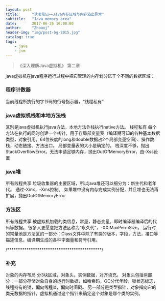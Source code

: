 ```yaml
---
layout: post
title:      "读书笔记——Java内存区域与内存溢出异常"
subtitle:   "Java memory area"
date:       2017-06-26 10:00:00
author:     "Zhouxj"
header-img: "img/post-bg-2015.jpg"
catalog: true
tags:
    - java
    - jvm
---
```


>  《深入理解Java虚拟机》 第二章

java虚拟机在java程序运行过程中把它管理的内存划分诺干个不同的数据区域：

### 程序计数器
当前线程所执行的字节码的行号指示器，“线程私有”

### java虚拟机栈和本地方法栈
区别是java虚拟机执行java方法，本地方法作栈执行native方法。
线程私有
每个方法在执行的同时创建一个栈针，用于存局部变量表（编译期可知的各种基本数据类型，对象引用，64位长度的long和double数据占2个局部变量空间）、操作数栈，动态链接、方法出口。
局部变量表的大小是确定的。
栈深度不够，抛出StackOverflowError。无法申请足够内存，抛出OutOfMemoryError，由-Xss设置

### java堆
所有线程共享
垃圾收集器的主要区域，所以java堆还可以细分为：新生代和老年代。
通过-Xmx，-Xms控制。
如果堆中没有内存完成实例分配，并且堆也无法再扩展，抛出OutOfMemoryError

### 方法区
所有线程共享
被虚拟机加载的类信息，常量，静态变量，即时编译器编译后的代码等数据。
很多人更愿意把方法区称为“永久代”，-XX:MaxPermSize。
运行时的常量池是方法区的一部分：Class文件中除了有类的版本，字段，方法，接口等描述信息，编译期生成的各种字面量和符号引用。

/********************************************/
### 补充
对象的内存布局
分3块区域，对象头，实例数据，对齐填充。
对象头包括两部分：一部分存储对象自身的运行时数据，如哈希码，GC分代年龄，锁状态标志，线程持有的锁，偏向线程id，偏向时间戳。
另一部分是类型指针，对象指向它的类元数据的指针，虚拟机通过这个指针来确定这个对象是哪个类的实例。

